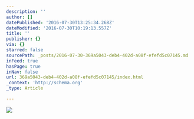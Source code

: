 ```yaml
---
description: ''
author: []
datePublished: '2016-07-30T13:25:34.268Z'
dateModified: '2016-07-30T10:19:13.557Z'
title: ''
publisher: {}
via: {}
starred: false
sourcePath: _posts/2016-07-30-369a5043-deb4-402d-a08f-efefd5c07145.md
inFeed: true
hasPage: true
inNav: false
url: 369a5043-deb4-402d-a08f-efefd5c07145/index.html
_context: 'http://schema.org'
_type: Article

---
```

![](https://the-grid-user-content.s3-us-west-2.amazonaws.com/95ac26d4-b115-4d1e-ae1d-8dcac4ee6cd0.jpg)